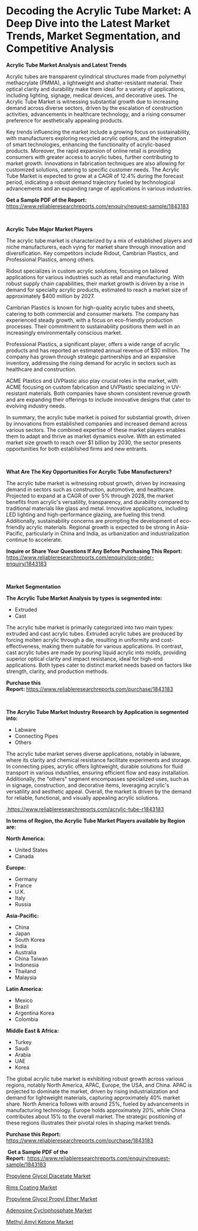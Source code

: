 <p><h1>Decoding the Acrylic Tube Market: A Deep Dive into the Latest Market Trends, Market Segmentation, and Competitive Analysis</h1></p><p><strong>Acrylic Tube Market Analysis and Latest Trends</strong></p>
<p><p>Acrylic tubes are transparent cylindrical structures made from polymethyl methacrylate (PMMA), a lightweight and shatter-resistant material. Their optical clarity and durability make them ideal for a variety of applications, including lighting, signage, medical devices, and decorative uses. The Acrylic Tube Market is witnessing substantial growth due to increasing demand across diverse sectors, driven by the escalation of construction activities, advancements in healthcare technology, and a rising consumer preference for aesthetically appealing products.</p><p>Key trends influencing the market include a growing focus on sustainability, with manufacturers exploring recycled acrylic options, and the integration of smart technologies, enhancing the functionality of acrylic-based products. Moreover, the rapid expansion of online retail is providing consumers with greater access to acrylic tubes, further contributing to market growth. Innovations in fabrication techniques are also allowing for customized solutions, catering to specific customer needs. The Acrylic Tube Market is expected to grow at a CAGR of 12.4% during the forecast period, indicating a robust demand trajectory fueled by technological advancements and an expanding range of applications in various industries.</p></p>
<p><strong>Get a Sample PDF of the Report:&nbsp;</strong> <a href="https://www.reliableresearchreports.com/enquiry/request-sample/1843183?utm_campaign=2229&utm_medium=2&utm_source=Github&utm_content=ia&utm_term=30012025&utm_id=acrylic-tube">https://www.reliableresearchreports.com/enquiry/request-sample/1843183</a></p>
<p>&nbsp;</p>
<p><strong>Acrylic Tube Major Market Players</strong></p>
<p><p>The acrylic tube market is characterized by a mix of established players and niche manufacturers, each vying for market share through innovation and diversification. Key competitors include Ridout, Cambrian Plastics, and Professional Plastics, among others. </p><p>Ridout specializes in custom acrylic solutions, focusing on tailored applications for various industries such as retail and manufacturing. With robust supply chain capabilities, their market growth is driven by a rise in demand for specialty acrylic products, estimated to reach a market size of approximately $400 million by 2027.</p><p>Cambrian Plastics is known for high-quality acrylic tubes and sheets, catering to both commercial and consumer markets. The company has experienced steady growth, with a focus on eco-friendly production processes. Their commitment to sustainability positions them well in an increasingly environmentally conscious market.</p><p>Professional Plastics, a significant player, offers a wide range of acrylic products and has reported an estimated annual revenue of $30 million. The company has grown through strategic partnerships and an expansive inventory, addressing the rising demand for acrylic in sectors such as healthcare and construction.</p><p>ACME Plastics and UVPlastic also play crucial roles in the market, with ACME focusing on custom fabrication and UVPlastic specializing in UV-resistant materials. Both companies have shown consistent revenue growth and are expanding their offerings to include innovative designs that cater to evolving industry needs.</p><p>In summary, the acrylic tube market is poised for substantial growth, driven by innovations from established companies and increased demand across various sectors. The combined expertise of these market players enables them to adapt and thrive as market dynamics evolve. With an estimated market size growth to reach over $1 billion by 2030, the sector presents opportunities for both established firms and new entrants.</p></p>
<p>&nbsp;</p>
<p><strong>What Are The Key Opportunities For Acrylic Tube Manufacturers?</strong></p>
<p><p>The acrylic tube market is witnessing robust growth, driven by increasing demand in sectors such as construction, automotive, and healthcare. Projected to expand at a CAGR of over 5% through 2028, the market benefits from acrylic's versatility, transparency, and durability compared to traditional materials like glass and metal. Innovative applications, including LED lighting and high-performance glazing, are fueling this trend. Additionally, sustainability concerns are prompting the development of eco-friendly acrylic materials. Regional growth is expected to be strong in Asia-Pacific, particularly in China and India, as urbanization and industrialization continue to accelerate.</p></p>
<p><strong>Inquire or Share Your Questions If Any Before Purchasing This Report:</strong> <a href="https://www.reliableresearchreports.com/enquiry/pre-order-enquiry/1843183?utm_campaign=2229&utm_medium=2&utm_source=Github&utm_content=ia&utm_term=30012025&utm_id=acrylic-tube">https://www.reliableresearchreports.com/enquiry/pre-order-enquiry/1843183</a></p>
<p>&nbsp;</p>
<p><strong>Market Segmentation</strong></p>
<p><strong>The Acrylic Tube Market Analysis by types is segmented into:</strong></p>
<p><ul><li>Extruded</li><li>Cast</li></ul></p>
<p><p>The acrylic tube market is primarily categorized into two main types: extruded and cast acrylic tubes. Extruded acrylic tubes are produced by forcing molten acrylic through a die, resulting in uniformity and cost-effectiveness, making them suitable for various applications. In contrast, cast acrylic tubes are made by pouring liquid acrylic into molds, providing superior optical clarity and impact resistance, ideal for high-end applications. Both types cater to distinct market needs based on factors like strength, clarity, and production methods.</p></p>
<p><strong>Purchase this Report:&nbsp;</strong><a href="https://www.reliableresearchreports.com/purchase/1843183?utm_campaign=2229&utm_medium=2&utm_source=Github&utm_content=ia&utm_term=30012025&utm_id=acrylic-tube">https://www.reliableresearchreports.com/purchase/1843183</a></p>
<p>&nbsp;</p>
<p><strong>The Acrylic Tube Market Industry Research by Application is segmented into:</strong></p>
<p><ul><li>Labware</li><li>Connecting Pipes</li><li>Others</li></ul></p>
<p><p>The acrylic tube market serves diverse applications, notably in labware, where its clarity and chemical resistance facilitate experiments and storage. In connecting pipes, acrylic offers lightweight, durable solutions for fluid transport in various industries, ensuring efficient flow and easy installation. Additionally, the "others" segment encompasses specialized uses, such as in signage, construction, and decorative items, leveraging acrylic's versatility and aesthetic appeal. Overall, the market is driven by the demand for reliable, functional, and visually appealing acrylic solutions.</p></p>
<p><a href="https://www.reliableresearchreports.com/acrylic-tube-r1843183?utm_campaign=2229&utm_medium=2&utm_source=Github&utm_content=ia&utm_term=30012025&utm_id=acrylic-tube">&nbsp;https://www.reliableresearchreports.com/acrylic-tube-r1843183</a></p>
<p><strong>In terms of Region, the Acrylic Tube Market Players available by Region are:</strong></p>
<p>
    <p> <strong> North America: </strong>
        <ul>
            <li>United States</li>
            <li>Canada</li>
        </ul>
        </p> 
    <p> <strong> Europe: </strong>
        <ul>
            <li>Germany</li>
            <li>France</li>
            <li>U.K.</li>
            <li>Italy</li>
            <li>Russia</li>
        </ul>
        </p> 
    <p> <strong> Asia-Pacific: </strong>
        <ul>
            <li>China</li>
            <li>Japan</li>
            <li>South Korea</li>
            <li>India</li>
            <li>Australia</li>
            <li>China Taiwan</li>
            <li>Indonesia</li>
            <li>Thailand</li>
            <li>Malaysia</li>
        </ul>
        </p> 
    <p> <strong> Latin America: </strong>
        <ul>
            <li>Mexico</li>
            <li>Brazil</li>
            <li>Argentina Korea</li>
            <li>Colombia</li>
        </ul>
        </p> 
    <p> <strong> Middle East & Africa: </strong>
        <ul>
            <li>Turkey</li>
            <li>Saudi</li>
            <li>Arabia</li>
            <li>UAE</li>
            <li>Korea</li>
        </ul>
    </p>
    </p>
<p><p>The global acrylic tube market is exhibiting robust growth across various regions, notably North America, APAC, Europe, the USA, and China. APAC is projected to dominate the market, driven by rising industrialization and demand for lightweight materials, capturing approximately 40% market share. North America follows with around 25%, fueled by advancements in manufacturing technology. Europe holds approximately 20%, while China contributes about 15% to the overall market. The strategic positioning of these regions illustrates their pivotal roles in shaping market trends.</p></p>
<p><strong>Purchase this Report: </strong><a href="https://www.reliableresearchreports.com/purchase/1843183?utm_campaign=2229&utm_medium=2&utm_source=Github&utm_content=ia&utm_term=30012025&utm_id=acrylic-tube">https://www.reliableresearchreports.com/purchase/1843183</a></p>
<p>&nbsp;<strong>Get a Sample PDF of the Report:&nbsp;&nbsp;</strong><a href="https://www.reliableresearchreports.com/enquiry/request-sample/1843183?utm_campaign=2229&utm_medium=2&utm_source=Github&utm_content=ia&utm_term=30012025&utm_id=acrylic-tube">https://www.reliableresearchreports.com/enquiry/request-sample/1843183</a></p>
<p><strong></strong></p>
<p><p><a href="https://github.com/elitasvimal/Market-Research-Report-List-1/blob/main/propylene-glycol-diacetate-market.md?utm_campaign=2229&utm_medium=2&utm_source=Github&utm_content=ia&utm_term=30012025&utm_id=acrylic-tube">Propylene Glycol Diacetate Market</a></p><p><a href="https://github.com/beroxiluwaya/Market-Research-Report-List-1/blob/main/rims-coating-market.md?utm_campaign=2229&utm_medium=2&utm_source=Github&utm_content=ia&utm_term=30012025&utm_id=acrylic-tube">Rims Coating Market</a></p><p><a href="https://github.com/meuskocov/Market-Research-Report-List-1/blob/main/propylene-glycol-propyl-ether-market.md?utm_campaign=2229&utm_medium=2&utm_source=Github&utm_content=ia&utm_term=30012025&utm_id=acrylic-tube">Propylene Glycol Propyl Ether Market</a></p><p><a href="https://github.com/genayziben/Market-Research-Report-List-1/blob/main/adenosine-cyclophosphate-market.md?utm_campaign=2229&utm_medium=2&utm_source=Github&utm_content=ia&utm_term=30012025&utm_id=acrylic-tube">Adenosine Cyclophosphate Market</a></p><p><a href="https://github.com/binnazcassam/Market-Research-Report-List-1/blob/main/methyl-amyl-ketone-market.md?utm_campaign=2229&utm_medium=2&utm_source=Github&utm_content=ia&utm_term=30012025&utm_id=acrylic-tube">Methyl Amyl Ketone Market</a></p></p>